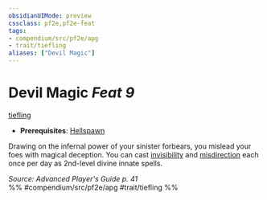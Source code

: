 ```yaml
---
obsidianUIMode: preview
cssclass: pf2e,pf2e-feat
tags:
- compendium/src/pf2e/apg
- trait/tiefling
aliases: ["Devil Magic"]
---
```

# Devil Magic  *Feat 9*  
[tiefling](../../rules/traits/tiefling-b1.md)  

- **Prerequisites**: [Hellspawn](hellspawn-apg.md)

Drawing on the infernal power of your sinister forbears, you mislead your foes with magical deception. You can cast [invisibility](../spells/invisibility.md) and [misdirection](../spells/misdirection.md) each once per day as 2nd-level divine innate spells.

*Source: Advanced Player's Guide p. 41*  
%% #compendium/src/pf2e/apg #trait/tiefling %%